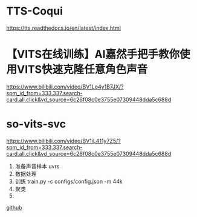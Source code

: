 # TTS-Coqui
https://tts.readthedocs.io/en/latest/index.html

# 【VITS在线训练】AI嘉然手把手教你使用VITS快速克隆任意角色声音
https://www.bilibili.com/video/BV1Lo4y1B7JX/?spm_id_from=333.337.search-card.all.click&vd_source=6c26f08c0e3755e07309448dda5c688d

# so-vits-svc
https://www.bilibili.com/video/BV1iL411y7Z5/?spm_id_from=333.337.search-card.all.click&vd_source=6c26f08c0e3755e07309448dda5c688d
1. 准备声音样本 uvrs
2. 数据处理
3. 训练 train.py -c configs/config.json -m 44k
4. 聚类
5.

[github](https://github.com/svc-develop-team/so-vits-svc)
